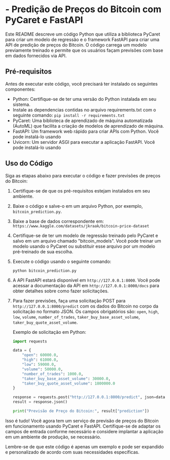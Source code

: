 # - Predição de Preços do Bitcoin com PyCaret e FastAPI

Este README descreve um código Python que utiliza a biblioteca PyCaret para criar um modelo de regressão e o framework FastAPI para criar uma API de predição de preços do Bitcoin. O código carrega um modelo previamente treinado e permite que os usuários façam previsões com base em dados fornecidos via API.

## Pré-requisitos
Antes de executar este código, você precisará ter instalado os seguintes componentes:

- Python: Certifique-se de ter uma versão do Python instalada em seu sistema.
- Instale as dependencias contidas no arquivo requirements.txt com o seguinte comando: `pip install -r requirements.txt`
- PyCaret: Uma biblioteca de aprendizado de máquina automatizada (AutoML) que facilita a criação de modelos de aprendizado de máquina.
- FastAPI: Um framework web rápido para criar APIs com Python. Você pode instalá-lo usando 
- Uvicorn: Um servidor ASGI para executar a aplicação FastAPI. Você pode instalá-lo usando 

## Uso do Código
Siga as etapas abaixo para executar o código e fazer previsões de preços do Bitcoin:

1. Certifique-se de que os pré-requisitos estejam instalados em seu ambiente.

2. Baixe o código e salve-o em um arquivo Python, por exemplo, `bitcoin_prediction.py`.
3. Baixe a base de dados correspondente em: `https://www.kaggle.com/datasets/jkraak/bitcoin-price-dataset`

4. Certifique-se de ter um modelo de regressão treinado pelo PyCaret e salvo em um arquivo chamado "bitcoin_models". Você pode treinar um modelo usando o PyCaret ou substituir esse arquivo por um modelo pré-treinado de sua escolha.

5. Execute o código usando o seguinte comando:
   ```
   python bitcoin_prediction.py
   ```

6. A API FastAPI estará disponível em `http://127.0.0.1:8000`. Você pode acessar a documentação da API em `http://127.0.0.1:8000/docs` para obter detalhes sobre como fazer solicitações.

7. Para fazer previsões, faça uma solicitação POST para `http://127.0.0.1:8000/predict` com os dados do Bitcoin no corpo da solicitação no formato JSON. Os campos obrigatórios são: `open`, `high`, `low`, `volume`, `number_of_trades`, `taker_buy_base_asset_volume`, `taker_buy_quote_asset_volume`.

   Exemplo de solicitação em Python:
   ```python
   import requests

   data = {
       "open": 60000.0,
       "high": 61000.0,
       "low": 59000.0,
       "volume": 50000.0,
       "number_of_trades": 1000.0,
       "taker_buy_base_asset_volume": 30000.0,
       "taker_buy_quote_asset_volume": 1800000.0
   }

   response = requests.post("http://127.0.0.1:8000/predict", json=data)
   result = response.json()

   print("Previsão de Preço do Bitcoin:", result["prediction"])
   ```

Isso é tudo! Você agora tem um serviço de previsão de preços do Bitcoin em funcionamento usando PyCaret e FastAPI. Certifique-se de adaptar os campos de entrada conforme necessário e considere implantar a aplicação em um ambiente de produção, se necessário.

Lembre-se de que este código é apenas um exemplo e pode ser expandido e personalizado de acordo com suas necessidades específicas.
